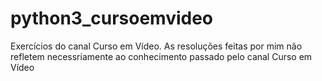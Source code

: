 # python3_cursoemvideo
Exercícios do canal Curso em Vídeo.
As resoluções feitas por mim não refletem necessriamente ao conhecimento passado pelo canal Curso em Vídeo
